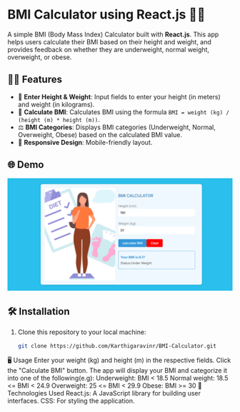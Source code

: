 # BMI Calculator using React.js 🏋️‍♂️

A simple BMI (Body Mass Index) Calculator built with **React.js**. This app helps users calculate their BMI based on their height and weight, and provides feedback on whether they are underweight, normal weight, overweight, or obese.

## 🧑‍⚕️ Features
- 📏 **Enter Height & Weight**: Input fields to enter your height (in meters) and weight (in kilograms).
- 🔢 **Calculate BMI**: Calculates BMI using the formula `BMI = weight (kg) / (height (m) * height (m))`.
- ⚖️ **BMI Categories**: Displays BMI categories (Underweight, Normal, Overweight, Obese) based on the calculated BMI value.
- 📱 **Responsive Design**: Mobile-friendly layout.

## 🌐 Demo
![image alt](https://github.com/Karthigaravinr/-BMI-Calculator/blob/99dace2c3903f168e787cb77cd66329eda4a9d3a/BMI.png)

## 🛠️ Installation
1. Clone this repository to your local machine:
   ```bash
   git clone https://github.com/Karthigaravinr/BMI-Calculator.git
   
🖥️ Usage
Enter your weight (kg) and height (m) in the respective fields.
Click the "Calculate BMI" button.
The app will display your BMI and categorize it into one of the following(e.g):
Underweight: BMI < 18.5
Normal weight: 18.5 <= BMI < 24.9
Overweight: 25 <= BMI < 29.9
Obese: BMI >= 30
🔨 Technologies Used
React.js: A JavaScript library for building user interfaces.
CSS: For styling the application.
